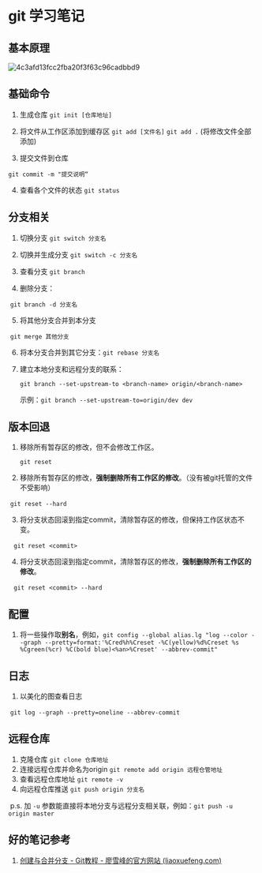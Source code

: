 # git 学习笔记
## 基本原理

![4c3afd13fcc2fba20f3f63c96cadbbd9](https://sheephappy-blog-picture.oss-cn-beijing.aliyuncs.com/20250101214703771.webp)



## 基础命令

1. 生成仓库
    `git init [仓库地址]`

2. 将文件从工作区添加到缓存区
    `git add [文件名]`
    `git add .`    (将修改文件全部添加)

3. 提交文件到仓库

  `git commit -m "提交说明“ `

4. 查看各个文件的状态
    `git status`



## 分支相关

1. 切换分支
    `git switch 分支名`

2. 切换并生成分支
    `git switch -c 分支名`

3. 查看分支
    `git branch`

4. 删除分支：

​	`git branch -d 分支名`

5. 将其他分支合并到本分支

​	`git merge 其他分支`

6. 将本分支合并到其它分支：`git rebase 分支名`

6. 建立本地分支和远程分支的联系：

   `git branch --set-upstream-to <branch-name> origin/<branch-name>`

   示例：`git branch --set-upstream-to=origin/dev dev`



## 版本回退

1. 移除所有暂存区的修改，但不会修改工作区。

   `git reset`

2. 移除所有暂存区的修改，**强制删除所有工作区的修改**。（没有被git托管的文件不受影响）

​		`git reset --hard`

3. 将分支状态回滚到指定commit，清除暂存区的修改，但保持工作区状态不变。

​	` git reset <commit>`

4. 将分支状态回滚到指定commit，清除暂存区的修改，**强制删除所有工作区的修改**。

​	` git reset <commit> --hard`



## 配置

1. 将一些操作取**别名**，例如，`git config --global alias.lg "log --color --graph --pretty=format:'%Cred%h%Creset -%C(yellow)%d%Creset %s %Cgreen(%cr) %C(bold blue)<%an>%Creset' --abbrev-commit"`



## 日志

1. 以美化的图查看日志

​	`git log --graph --pretty=oneline --abbrev-commit`



## 远程仓库

1. 克隆仓库
`git clone 仓库地址`
2. 连接远程仓库并命名为origin
`git remote add origin 远程仓管地址`
3. 查看远程仓库地址
`git remote -v`
4. 向远程仓库推送
`git push origin 分支名`

​	p.s. 加 `-u` 参数能直接将本地分支与远程分支相关联，例如：`git push -u origin master`



## 好的笔记参考

1. [创建与合并分支 - Git教程 - 廖雪峰的官方网站 (liaoxuefeng.com)](https://liaoxuefeng.com/books/git/branch/create/index.html)

